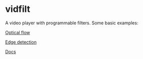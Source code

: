 
# vidfilt
A video player with programmable filters. Some basic examples:

[Optical flow](https://rawgit.com/portsmouth/vidfilt/master/exampleScenes/opticalFlow.html)

[Edge detection](https://rawgit.com/portsmouth/vidfilt/master/exampleScenes/edgeDetect.html)

<dl>
<dt><a href="docs/API.md">Docs</a></dt>
</dl>
